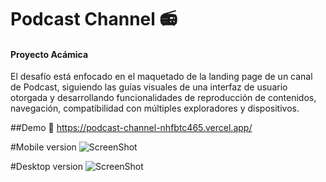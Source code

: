 # Podcast Channel 📻
#### Proyecto Acámica

El desafío está enfocado en el maquetado de la landing page de un canal de Podcast, siguiendo las guías visuales de una interfaz de usuario otorgada y desarrollando funcionalidades de reproducción de contenidos, navegación, compatibilidad con múltiples exploradores y dispositivos.

##Demo 🌈
https://podcast-channel-nhfbtc465.vercel.app/

#Mobile version
![ScreenShot](https://raw.github.com/JessVel/Agrosty-challenge/master/assets/podcast-channel-mobile.png) 


#Desktop version
![ScreenShot](https://raw.github.com/JessVel/Agrosty-challenge/master/assets/podcast-channel-desktop.png) 


